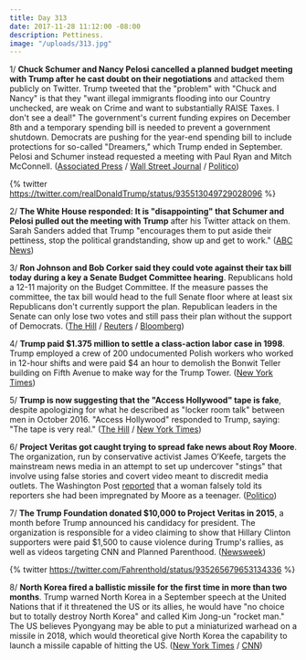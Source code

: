 ```yaml
---
title: Day 313
date: 2017-11-28 11:12:00 -08:00
description: Pettiness.
image: "/uploads/313.jpg"
---
```


1/ **Chuck Schumer and Nancy Pelosi cancelled a planned budget meeting with Trump after he cast doubt on their negotiations** and attacked them publicly on Twitter. Trump tweeted that the "problem" with "Chuck and Nancy" is that they "want illegal immigrants flooding into our Country unchecked, are weak on Crime and want to substantially RAISE Taxes. I don't see a deal!" The government's current funding expires on December 8th and a temporary spending bill is needed to prevent a government shutdown. Democrats are pushing for the year-end spending bill to include protections for so-called "Dreamers," which Trump ended in September.  Pelosi and Schumer instead requested a meeting with Paul Ryan and Mitch McConnell. ([Associated Press](https://apnews.com/45c0208820284f2098f1335df5623fac/Top-Dems-pull-out-of-White-House-meeting-after-Trump-attack) / [Wall Street Journal](https://www.wsj.com/articles/trump-signals-tough-posture-on-immigration-1511884970) / [Politico](https://www.politico.com/story/2017/11/28/schumer-pelosi-cancel-meeting-with-trump-262853))

{% twitter https://twitter.com/realDonaldTrump/status/935513049729028096 %}

2/ **The White House responded: It is "disappointing" that Schumer and Pelosi pulled out the meeting with Trump** after his Twitter attack on them. Sarah Sanders added that Trump "encourages them to put aside their pettiness, stop the political grandstanding, show up and get to work." ([ABC News](http://abcnews.go.com/Politics/wireStory/latest-trump-deal-spending-51432130))

3/ **Ron Johnson and Bob Corker said they could vote against their tax bill today during a key a Senate Budget Committee hearing**. Republicans hold a 12-11 majority on the Budget Committee. If the measure passes the committee, the tax bill would head to the full Senate floor where at least six Republicans don't currently support the plan. Republican leaders in the Senate can only lose two votes and still pass their plan without the support of Democrats. ([The Hill](http://thehill.com/homenews/senate/362054-two-republican-senators-threaten-to-vote-against-gop-tax-bill) / [Reuters](https://www.reuters.com/article/us-usa-tax/senate-tax-drama-intensifies-as-bill-faces-key-panel-vote-idUSKBN1DS197) / [Bloomberg](https://www.bloomberg.com/news/articles/2017-11-28/these-eight-senators-can-make-or-break-trump-s-tax-cut-this-week))

4/ **Trump paid $1.375 million to settle a class-action labor case in 1998**. Trump employed a crew of 200 undocumented Polish workers who worked in 12-hour shifts and were paid $4 an hour to demolish the Bonwit Teller building on Fifth Avenue to make way for the Trump Tower. ([New York Times](https://www.nytimes.com/2017/11/27/nyregion/trump-tower-illegal-immigrant-workers-union-settlement.html))

5/ **Trump is now suggesting that the "Access Hollywood" tape is fake**, despite apologizing for what he described as "locker room talk" between men in October 2016. "Access Hollywood" responded to Trump, saying: "The tape is very real." ([The Hill](http://thehill.com/homenews/administration/362070-access-hollywood-fires-back-at-trump-the-tape-is-very-real) / [New York Times](https://www.nytimes.com/2017/11/25/us/politics/trump-roy-moore-mcconnell-alabama-senate.html))

6/ **Project Veritas got caught trying to spread fake news about Roy Moore**. The organization, run by conservative activist James O’Keefe, targets the mainstream news media in an attempt to set up undercover "stings" that involve using false stories and covert video meant to discredit media outlets. The Washington Post [reported](https://www.washingtonpost.com/investigations/a-woman-approached-the-post-with-dramatic--and-false--tale-about-roy-moore-sje-appears-to-be-part-of-undercover-sting-operation/2017/11/27/0c2e335a-cfb6-11e7-9d3a-bcbe2af58c3a_story.html) that a woman falsely told its reporters she had been impregnated by Moore as a teenager. ([Politico](https://www.politico.com/story/2017/11/27/project-veritas-moore-washington-post-261023))

7/ **The Trump Foundation donated $10,000 to Project Veritas in 2015**, a month before Trump announced his candidacy for president. The organization is responsible for a video claiming to show that Hillary Clinton supporters were paid $1,500 to cause violence during Trump's rallies, as well as videos targeting CNN and Planned Parenthood. ([Newsweek](http://www.newsweek.com/trump-donated-project-veritas-organization-tried-trick-washington-post-723888))

{% twitter https://twitter.com/Fahrenthold/status/935265679653134336 %}

8/ **North Korea fired a ballistic missile for the first time in more than two months**. Trump warned North Korea in a September speech at the United Nations that if it threatened the US or its allies, he would have "no choice but to totally destroy North Korea" and called Kim Jong-un "rocket man." The US believes Pyongyang may be able to put a miniaturized warhead on a missile in 2018, which would theoretical give North Korea the capability to launch a missile capable of hitting the US. ([New York Times](https://www.nytimes.com/2017/11/28/world/asia/north-korea-missile-test.html) / [CNN](https://www.cnn.com/2017/11/28/politics/north-korea-missile-launch/index.html))